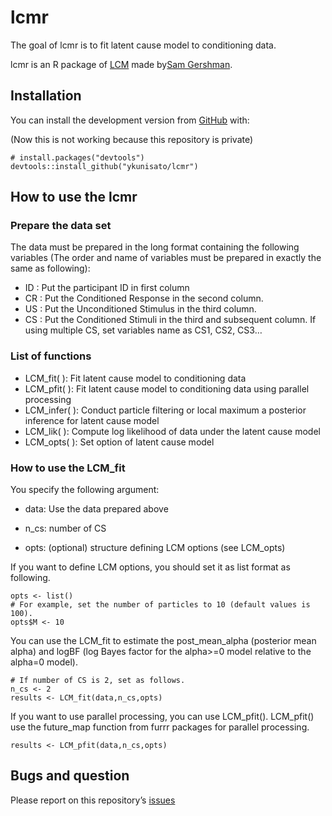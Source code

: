 
<!-- README.md is generated from README.Rmd. Please edit that file -->

# lcmr

<!-- badges: start -->

<!-- badges: end -->

The goal of lcmr is to fit latent cause model to conditioning data.

lcmr is an R package of [LCM](https://github.com/sjgershm/LCM) made
by[Sam Gershman](http://gershmanlab.webfactional.com/people/sam.html).

## Installation

You can install the development version from
[GitHub](https://github.com/) with:

(Now this is not working because this repository is private)

    # install.packages("devtools")
    devtools::install_github("ykunisato/lcmr")

## How to use the lcmr

### Prepare the data set

The data must be prepared in the long format containing the following
variables (The order and name of variables must be prepared in exactly
the same as following):

  - ID : Put the participant ID in first column
  - CR : Put the Conditioned Response in the second column.
  - US : Put the Unconditioned Stimulus in the third column.
  - CS : Put the Conditioned Stimuli in the third and subsequent column.
    If using multiple CS, set variables name as CS1, CS2, CS3…

### List of functions

  - LCM\_fit( ): Fit latent cause model to conditioning data
  - LCM\_pfit( ): Fit latent cause model to conditioning data using
    parallel processing
  - LCM\_infer( ): Conduct particle filtering or local maximum a
    posterior inference for latent cause model
  - LCM\_lik( ): Compute log likelihood of data under the latent cause
    model
  - LCM\_opts( ): Set option of latent cause model

### How to use the LCM\_fit

You specify the following argument:

  - data: Use the data prepared above

  - n\_cs: number of CS

  - opts: (optional) structure defining LCM options (see LCM\_opts)

If you want to define LCM options, you should set it as list format as
following.

    opts <- list()
    # For example, set the number of particles to 10 (default values is 100).
    opts$M <- 10

You can use the LCM\_fit to estimate the post\_mean\_alpha (posterior
mean alpha) and logBF (log Bayes factor for the alpha\>=0 model relative
to the alpha=0 model).

    # If number of CS is 2, set as follows.
    n_cs <- 2
    results <- LCM_fit(data,n_cs,opts)

If you want to use parallel processing, you can use LCM\_pfit().
LCM\_pfit() use the future\_map function from furrr packages for
parallel processing.

    results <- LCM_pfit(data,n_cs,opts)

## Bugs and question

Please report on this repository’s
[issues](https://github.com/ykunisato/lcmr/issues)
